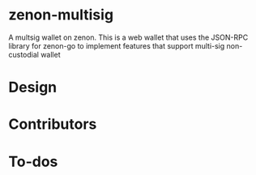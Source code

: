 # zenon-multisig
A multsig wallet on zenon. This is a web wallet that uses the JSON-RPC library for zenon-go to implement features that support multi-sig non-custodial wallet

# Design

# Contributors

# To-dos
